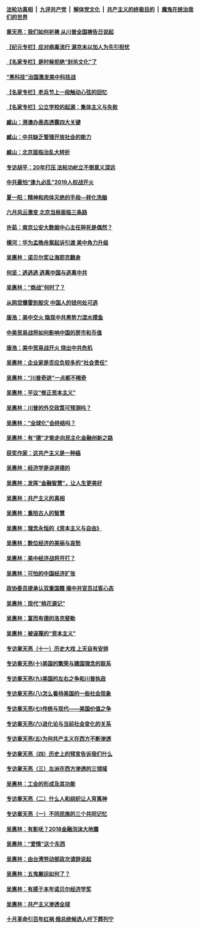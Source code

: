 

####  [法轮功真相](../../../../basic/blob/master/README.md?t=04150430) &nbsp;|&nbsp; [九评共产党](../../../../9ping.md/blob/master/README.md?t=04150430) &nbsp;|&nbsp; [解体党文化](../../../../jtdwh.md/blob/master/README.md?t=04150430)  &nbsp;|&nbsp; [共产主义的终极目的](../../../../gczydzjmd.md/blob/master/README.md?t=04150430) &nbsp;|&nbsp; [魔鬼在统治我们的世界](../../../../mgztzwmdsj.md/blob/master/README.md?t=04150430) 

#### [章天亮：我们如何祈祷 从川普全国祷告日说起](../pages/nsc423/n11944627.md?t=04150430) 

#### [【纪元专栏】应对病毒流行 渥京未以加人为先引担忧](../pages/nsc423/n11875714.md?t=04150430) 

#### [【名家专栏】是时候拒绝“封杀文化”了](../pages/nsc423/n11814093.md?t=04150430) 

#### [“黑科技”治国激发美中科技战](../pages/nsc423/n11638056.md?t=04150430) 

#### [【名家专栏】老兵节上一段触动心弦的回忆](../pages/nsc423/n11646016.md?t=04150430) 

#### [【名家专栏】公立学校的起源：集体主义与失败](../pages/nsc423/n11601833.md?t=04150430) 

#### [臧山：港澳办表态透露四大关键](../pages/nsc423/n11421628.md?t=04150430) 

#### [臧山：中共缺乏管理开放社会的能力](../pages/nsc423/n11407457.md?t=04150430) 

#### [臧山：北京面临治乱大转折](../pages/nsc423/n11406895.md?t=04150430) 

#### [专访胡平：20年打压 法轮功屹立不倒意义深远](../pages/nsc423/n11398800.md?t=04150430) 

#### [中共最怕“逢九必乱”2019人权战开火](../pages/nsc423/n11385248.md?t=04150430) 

#### [夏一阳：精神和肉体灭绝的手段—转化洗脑](../pages/nsc423/n11368250.md?t=04150430) 

#### [六月风云激变 北京当局面临三条路](../pages/nsc423/n11313668.md?t=04150430) 

#### [许茹：南京公安大数据中心主任猝死是偶然？](../pages/nsc423/n11064744.md?t=04150430) 

#### [横河：华为孟晚舟案起诉引渡 美中角力升级](../pages/nsc423/n11027230.md?t=04150430) 

#### [吴惠林：诺贝尔奖让海耶克翻身](../pages/nsc423/n10890049.md?t=04150430) 

#### [何坚：逃逃逃 逃离中国与逃离中共](../pages/nsc423/n10592891.md?t=04150430) 

#### [吴惠林：“商战”何时了？](../pages/nsc423/n10573558.md?t=04150430) 

#### [从网贷爆雷到股灾 中国人的钱何处可逃](../pages/nsc423/n10572800.md?t=04150430) 

#### [唐浩：美中交火 隐现中共黑势力混水摸鱼](../pages/nsc423/n10544040.md?t=04150430) 

#### [中美贸易战将如何影响中国的房市和币值](../pages/nsc423/n10543697.md?t=04150430) 

#### [唐浩：美中贸易战开火 烧出中共危机](../pages/nsc423/n10540126.md?t=04150430) 

#### [吴惠林：企业家是否应负较多的“社会责任”](../pages/nsc423/n10535022.md?t=04150430) 

#### [吴惠林：“川普奇迹”一点都不稀奇](../pages/nsc423/n10512808.md?t=04150430) 

#### [吴惠林：平议“修正资本主义”](../pages/nsc423/n10495724.md?t=04150430) 

#### [吴惠林：川普的外交政策可预测吗？](../pages/nsc423/n10462387.md?t=04150430) 

#### [吴惠林：“全球化”会终结吗？](../pages/nsc423/n10452838.md?t=04150430) 

#### [吴惠林：有“德”才能走向民主化金融创新之路](../pages/nsc423/n10432292.md?t=04150430) 

#### [获奖作家：这共产主义是一种癌](../pages/nsc423/n10431541.md?t=04150430) 

#### [吴惠林：经济学是讲道德的](../pages/nsc423/n10398014.md?t=04150430) 

#### [吴惠林：发挥“金融智慧”，让人生更美好](../pages/nsc423/n10375019.md?t=04150430) 

#### [吴惠林：共产主义的真相](../pages/nsc423/n10351394.md?t=04150430) 

#### [吴惠林：重拾古人的智慧](../pages/nsc423/n10337691.md?t=04150430) 

#### [吴惠林：理念永恒的《资本主义与自由》](../pages/nsc423/n10316274.md?t=04150430) 

#### [吴惠林：数位经济的美丽与哀愁](../pages/nsc423/n10292946.md?t=04150430) 

#### [吴惠林：美中经济战将开打？](../pages/nsc423/n10258825.md?t=04150430) 

#### [吴惠林：可怕的中国经济扩张](../pages/nsc423/n10219147.md?t=04150430) 

#### [政协委员提承认双重国籍 揭中共官员过客心态](../pages/nsc423/n10208809.md?t=04150430) 

#### [吴惠林：现代“桃花源记”](../pages/nsc423/n10185234.md?t=04150430) 

#### [吴惠林：富而有德的洛克斐勒](../pages/nsc423/n10142264.md?t=04150430) 

#### [吴惠林：被诬蔑的“资本主义”](../pages/nsc423/n10124816.md?t=04150430) 

#### [专访章天亮（十一）历史大戏 上天自有安排](../pages/nsc423/n10094905.md?t=04150430) 

#### [专访章天亮(十)美国的繁荣与建国理念的联系](../pages/nsc423/n10094899.md?t=04150430) 

#### [专访章天亮(九)美国的左右之争和川普执政](../pages/nsc423/n10094889.md?t=04150430) 

#### [专访章天亮(八)怎么看待美国的一些社会现象](../pages/nsc423/n10094857.md?t=04150430) 

#### [专访章天亮(七)传统与现代——美国价值之争](../pages/nsc423/n10093140.md?t=04150430) 

#### [专访章天亮(六)进化论与当前社会变化的关系](../pages/nsc423/n10092036.md?t=04150430) 

#### [专访章天亮(五)为何共产主义在西方不断渗透](../pages/nsc423/n10083620.md?t=04150430) 

#### [专访章天亮（四）历史上的预言告诉我们什么](../pages/nsc423/n10083606.md?t=04150430) 

#### [专访章天亮（三）左派在西方渗透的三领域](../pages/nsc423/n10081115.md?t=04150430) 

#### [吴惠林：工会的形成及其功能](../pages/nsc423/n10080633.md?t=04150430) 

#### [专访章天亮（二）什么人和组织让人背离神](../pages/nsc423/n10076637.md?t=04150430) 

#### [专访章天亮（一）不同民族的三个共同记忆](../pages/nsc423/n10074188.md?t=04150430) 

#### [吴惠林：有影呒？2018金融泡沫大地震](../pages/nsc423/n10040534.md?t=04150430) 

#### [吴惠林：“爱情”这个东西](../pages/nsc423/n10019423.md?t=04150430) 

#### [吴惠林：由台湾劳动部政次请辞说起](../pages/nsc423/n9979679.md?t=04150430) 

#### [吴惠林：五鬼搬运如何了？](../pages/nsc423/n9925338.md?t=04150430) 

#### [吴惠林：有感于本年诺贝尔经济学奖](../pages/nsc423/n9871883.md?t=04150430) 

#### [吴惠林：共产主义渗透全球](../pages/nsc423/n9812748.md?t=04150430) 

#### [十月革命引百年红祸 俄总统候选人吁下葬列宁](../pages/nsc423/n9810182.md?t=04150430) 

